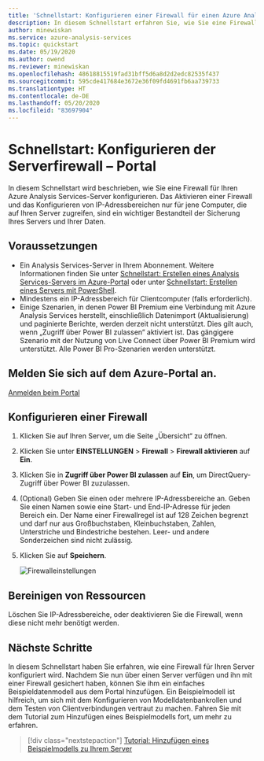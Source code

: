```yaml
---
title: 'Schnellstart: Konfigurieren einer Firewall für einen Azure Analysis Services-Server | Microsoft-Dokumentation'
description: In diesem Schnellstart erfahren Sie, wie Sie eine Firewall für einen Azure Analysis Services-Server über das Azure-Portal konfigurieren.
author: minewiskan
ms.service: azure-analysis-services
ms.topic: quickstart
ms.date: 05/19/2020
ms.author: owend
ms.reviewer: minewiskan
ms.openlocfilehash: 48618815519fad31bff5d6a8d2d2edc82535f437
ms.sourcegitcommit: 595cde417684e3672e36f09fd4691fb6aa739733
ms.translationtype: HT
ms.contentlocale: de-DE
ms.lasthandoff: 05/20/2020
ms.locfileid: "83697904"
---
```

# <a name="quickstart-configure-server-firewall---portal"></a>Schnellstart: Konfigurieren der Serverfirewall – Portal

In diesem Schnellstart wird beschrieben, wie Sie eine Firewall für Ihren Azure Analysis Services-Server konfigurieren. Das Aktivieren einer Firewall und das Konfigurieren von IP-Adressbereichen nur für jene Computer, die auf Ihren Server zugreifen, sind ein wichtiger Bestandteil der Sicherung Ihres Servers und Ihrer Daten.

## <a name="prerequisites"></a>Voraussetzungen

- Ein Analysis Services-Server in Ihrem Abonnement. Weitere Informationen finden Sie unter [Schnellstart: Erstellen eines Analysis Services-Servers im Azure-Portal](analysis-services-create-server.md) oder unter [Schnellstart: Erstellen eines Servers mit PowerShell](analysis-services-create-powershell.md).
- Mindestens ein IP-Adressbereich für Clientcomputer (falls erforderlich).
- Einige Szenarien, in denen Power BI Premium eine Verbindung mit Azure Analysis Services herstellt, einschließlich Datenimport (Aktualisierung) und paginierte Berichte, werden derzeit nicht unterstützt. Dies gilt auch, wenn „Zugriff über Power BI zulassen“ aktiviert ist. Das gängigere Szenario mit der Nutzung von Live Connect über Power BI Premium wird unterstützt. Alle Power BI Pro-Szenarien werden unterstützt.


## <a name="sign-in-to-the-azure-portal"></a>Melden Sie sich auf dem Azure-Portal an. 

[Anmelden beim Portal](https://portal.azure.com)

## <a name="configure-a-firewall"></a>Konfigurieren einer Firewall

1. Klicken Sie auf Ihren Server, um die Seite „Übersicht“ zu öffnen. 
2. Klicken Sie unter **EINSTELLUNGEN** > **Firewall** > **Firewall aktivieren** auf **Ein**.
3. Klicken Sie in **Zugriff über Power BI zulassen** auf **Ein**, um DirectQuery-Zugriff über Power BI zuzulassen.  
4. (Optional) Geben Sie einen oder mehrere IP-Adressbereiche an. Geben Sie einen Namen sowie eine Start- und End-IP-Adresse für jeden Bereich ein. Der Name einer Firewallregel ist auf 128 Zeichen begrenzt und darf nur aus Großbuchstaben, Kleinbuchstaben, Zahlen, Unterstriche und Bindestriche bestehen. Leer- und andere Sonderzeichen sind nicht zulässig.
5. Klicken Sie auf **Speichern**.

     ![Firewalleinstellungen](./media/analysis-services-qs-firewall/aas-qs-firewall.png)

## <a name="clean-up-resources"></a>Bereinigen von Ressourcen

Löschen Sie IP-Adressbereiche, oder deaktivieren Sie die Firewall, wenn diese nicht mehr benötigt werden.

## <a name="next-steps"></a>Nächste Schritte
In diesem Schnellstart haben Sie erfahren, wie eine Firewall für Ihren Server konfiguriert wird. Nachdem Sie nun über einen Server verfügen und ihn mit einer Firewall gesichert haben, können Sie ihm ein einfaches Beispieldatenmodell aus dem Portal hinzufügen. Ein Beispielmodell ist hilfreich, um sich mit dem Konfigurieren von Modelldatenbankrollen und dem Testen von Clientverbindungen vertraut zu machen. Fahren Sie mit dem Tutorial zum Hinzufügen eines Beispielmodells fort, um mehr zu erfahren.

> [!div class="nextstepaction"]
> [Tutorial: Hinzufügen eines Beispielmodells zu Ihrem Server](analysis-services-create-sample-model.md)
